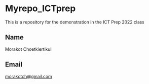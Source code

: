 # Myrepo_ICTprep
This is a repository for the demonstration in the ICT Prep 2022 class


## Name
Morakot Choetkiertikul

## Email
morakotch@gmail.com